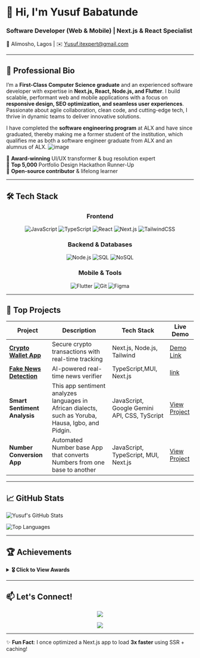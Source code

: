 # 👋 Hi, I'm Yusuf Babatunde

### **Software Developer (Web & Mobile) | Next.js & React Specialist**  
📍 Alimosho, Lagos | ✉️ [Yusuf.itexpert@gmail.com](mailto:Yusuf.itexpert@gmail.com)  

---

## 🚀 **Professional Bio**  
I’m a **First-Class Computer Science graduate** and an experienced software developer with expertise in **Next.js, React, Node.js, and Flutter**. I build scalable, performant web and mobile applications with a focus on **responsive design, SEO optimization, and seamless user experiences**. Passionate about agile collaboration, clean code, and cutting-edge tech, I thrive in dynamic teams to deliver innovative solutions.  

I have completed the **software engineering program** at ALX and have since graduated, thereby making me a former student of the institution, which qualifies me as both a software engineer graduate from ALX and an alumnus of ALX.
![image](https://github.com/user-attachments/assets/15d612c4-b862-46ec-9f7a-3c47d648241e)


🔹 **Award-winning** UI/UX transformer & bug resolution expert  
🔹 **Top 5,000** Portfolio Design Hackathon Runner-Up  
🔹 **Open-source contributor** & lifelong learner  

---

## 🛠 **Tech Stack**  

<div align="center">  

### **Frontend**  
![JavaScript](https://img.shields.io/badge/JavaScript-F7DF1E?style=for-the-badge&logo=javascript&logoColor=black)
![TypeScript](https://img.shields.io/badge/TypeScript-3178C6?style=for-the-badge&logo=typescript&logoColor=white)
![React](https://img.shields.io/badge/React-61DAFB?style=for-the-badge&logo=react&logoColor=black)
![Next.js](https://img.shields.io/badge/Next.js-000000?style=for-the-badge&logo=nextdotjs&logoColor=white)
![TailwindCSS](https://img.shields.io/badge/Tailwind_CSS-06B6D4?style=for-the-badge&logo=tailwind-css&logoColor=white)

### **Backend & Databases**  
![Node.js](https://img.shields.io/badge/Node.js-339933?style=for-the-badge&logo=nodedotjs&logoColor=white)
![SQL](https://img.shields.io/badge/SQL-4479A1?style=for-the-badge&logo=postgresql&logoColor=white)
![NoSQL](https://img.shields.io/badge/NoSQL-4EA94B?style=for-the-badge&logo=mongodb&logoColor=white)

### **Mobile & Tools**  
![Flutter](https://img.shields.io/badge/Flutter-02569B?style=for-the-badge&logo=flutter&logoColor=white)
![Git](https://img.shields.io/badge/Git-F05032?style=for-the-badge&logo=git&logoColor=white)
![Figma](https://img.shields.io/badge/Figma-F24E1E?style=for-the-badge&logo=figma&logoColor=white)

</div>  

---

## 🌟 **Top Projects**  

| Project | Description | Tech Stack | Live Demo |  
|---------|-------------|------------|-----------|  
| **[Crypto Wallet App](https://github.com/91web/crypto-app.git)** | Secure crypto transactions with real-time tracking | Next.js, Node.js, Tailwind | [Demo Link](https://crypto-app-pi-drab.vercel.app/) |  
| **[Fake News Detection](https://github.com/91web/Real-time-Fake-News-Detection.git)** | AI-powered real-time news verifier | TypeScript,MUI, Next.js | [link](https://real-time-fake-news-detection2.vercel.app/) |  
| **Smart Sentiment Analysis** | This app sentiment analyzes languages in African dialects, such as Yoruba, Hausa, Igbo, and Pidgin. | JavaScript, Google Gemini API, CSS, TyScript| [View Project](https://smart-secured-insurance-gcd1.vercel.app/) |  
| **Number Conversion App** | Automated Number base App that converts Numbers from one base to another |JavaScript, TypeScript, MUI, Next.js | [View Project](https://ml-number-base.vercel.app/) |  

---

## 📈 **GitHub Stats**  

<!-- Example: Embed GitHub stats using https://github.com/anuraghazra/github-readme-stats -->  
![Yusuf's GitHub Stats](https://github-readme-stats.vercel.app/api?username=91web&show_icons=true&theme=radical)  

![Top Languages](https://github-readme-stats.vercel.app/api/top-langs/?username=91web&layout=compact&theme=nightowl)  

---

## 🏆 **Achievements**  

<details>  
<summary><b>🎖️ Click to View Awards</b></summary>  

- **🏆 Rapid UI/UX Design Award**: Transformed wireframes into a functional app in 2 days.  
- **🐞 Bug Resolution Expert**: Recognized for rapid debugging in team projects.  
- **📊 Portfolio Hackathon Runner-Up**: Top 5,000 out of 50,000+ applicants.  

</details>  

---

## 📫 **Let's Connect!**  

<div align="center">  
  <a href="https://linkedin.com/in/yusufexpert"><img src="https://img.shields.io/badge/LinkedIn-0A66C2?style=for-the-badge&logo=linkedin&logoColor=white"></a>  

  <a href="mailto:Yusuf.itexpert@gmail.com"><img src="https://img.shields.io/badge/Gmail-EA4335?style=for-the-badge&logo=gmail&logoColor=white"></a>  
</div>  

---

✨ **Fun Fact**: I once optimized a Next.js app to load **3x faster** using SSR + caching!  
